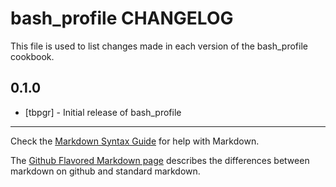 bash_profile CHANGELOG
======================

This file is used to list changes made in each version of the bash_profile cookbook.

0.1.0
-----
- [tbpgr] - Initial release of bash_profile

- - -
Check the [Markdown Syntax Guide](http://daringfireball.net/projects/markdown/syntax) for help with Markdown.

The [Github Flavored Markdown page](http://github.github.com/github-flavored-markdown/) describes the differences between markdown on github and standard markdown.
